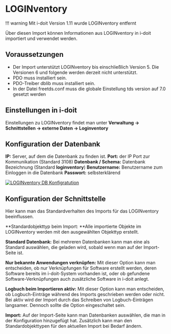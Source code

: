 # LOGINventory

!!! warning
    Mit i-doit Version 1.11 wurde LOGINventory entfernt

Über diesen Import können Informationen aus LOGINventory in i-doit importiert und verwendet werden.

## Voraussetzungen

*   Der Import unterstützt LOGINventory bis einschließlich Version 5. Die Versionen 6 und folgende werden derzeit nicht unterstützt.
*   PDO muss installiert sein.
*   PDO-Treiber dblib muss installiert sein.
*   In der Datei freetds.conf muss die globale Einstellung tds version auf 7.0 gesetzt werden

## Einstellungen in i-doit

Einstellungen zu LOGINventory findet man unter **Verwaltung → Schnittstellen → externe Daten → Loginventory**

## Konfiguration der Datenbank

**IP:** Server, auf dem die Datenbank zu finden ist.
**Port:** der IP Port zur Kommunikation (Standard 3108)
**Datenbank / Schema:** Datenbank Bezeichnung (Standard **loginventory**)
**Benutzername:** Benutzername zum Einloggen in die Datenbank
**Passwort:** selbsterklärend

[![LOGINventory DB Konfigratution](../assets/images/de/daten-konsolidieren/loginventory/logindb.jpg)](../assets/images/de/daten-konsolidieren/loginventory/logindb.jpg)

## Konfiguration der Schnittstelle

Hier kann man das Standardverhalten des Imports für das LOGINventory beeinflussen.

**Standardobjekttyp beim Import: **Alle importierte Objekte im LOGINventory werden mit den ausgewählten Objekttyp erstellt.

**Standard Datenbank:** Bei mehreren Datenbanken kann man eine als Standard auswählen, die geladen wird, sobald wenn man auf der Import-Seite ist.

**Nur bekannte Anwendungen verknüpfen:** Mit dieser Option kann man entscheiden, ob nur Verknüpfungen für Software erstellt werden, deren Software bereits im i-doit-System vorhanden ist, oder ob gefundene Software-Verknüpfungen auch zusätzliche Software in i-doit anlegt.

**Logbuch beim Importieren aktiv:** Mit dieser Option kann man entscheiden, ob Logbuch-Einträge während des Imports geschrieben werden oder nicht. Bei aktiv wird der Import durch das Schreiben von Logbuch-Einträgen langsamer. Dennoch sollte die Option eingeschaltet sein.

**Import:** Auf der Import-Seite kann man Datenbanken auswählen, die man in der Konfiguration hinzugefügt hat. Zusätzlich kann man den Standardobjekttypen für den aktuellen Import bei Bedarf ändern.
